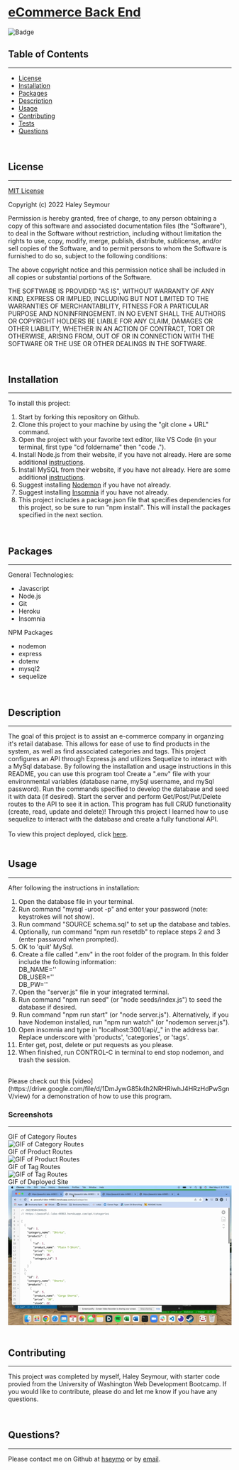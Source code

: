 # **[eCommerce Back End](https://peaceful-lake-44963.herokuapp.com/)**

![Badge](https://img.shields.io/badge/license-MIT-blue)

## Table of Contents
---
* [License](#license)
* [Installation](#installation)
* [Packages](#packages)
* [Description](#description)
* [Usage](#usage)
* [Contributing](#contributing)
* [Tests](#tests)
* [Questions](#questions)

<br>

## License 
---
[MIT License](./LICENSE) <br>

Copyright (c) 2022 Haley Seymour

Permission is hereby granted, free of charge, to any person obtaining a copy
of this software and associated documentation files (the "Software"), to deal
in the Software without restriction, including without limitation the rights
to use, copy, modify, merge, publish, distribute, sublicense, and/or sell
copies of the Software, and to permit persons to whom the Software is
furnished to do so, subject to the following conditions:

The above copyright notice and this permission notice shall be included in all
copies or substantial portions of the Software.

THE SOFTWARE IS PROVIDED "AS IS", WITHOUT WARRANTY OF ANY KIND, EXPRESS OR
IMPLIED, INCLUDING BUT NOT LIMITED TO THE WARRANTIES OF MERCHANTABILITY,
FITNESS FOR A PARTICULAR PURPOSE AND NONINFRINGEMENT. IN NO EVENT SHALL THE
AUTHORS OR COPYRIGHT HOLDERS BE LIABLE FOR ANY CLAIM, DAMAGES OR OTHER
LIABILITY, WHETHER IN AN ACTION OF CONTRACT, TORT OR OTHERWISE, ARISING FROM,
OUT OF OR IN CONNECTION WITH THE SOFTWARE OR THE USE OR OTHER DEALINGS IN THE
SOFTWARE.
 <br>

<br>

## Installation
---
To install this project: 
1. Start by forking this repository on Github. 
2. Clone this project to your machine by using the "git clone + URL" command. 
3. Open the project with your favorite text editor, like VS Code (in your terminal, first type "cd foldername" then "code ."). 
4. Install Node.js from their website, if you have not already. Here are some additional [instructions](https://coding-boot-camp.github.io/full-stack/nodejs/how-to-install-nodejs).
5. Install MySQL from their website, if you have not already. Here are some additional [instructions](https://coding-boot-camp.github.io/full-stack/mysql/mysql-installation-guide).
6. Suggest installing [Nodemon](https://www.npmjs.com/package/nodemon) if you have not already.
7. Suggest installing [Insomnia](https://insomnia.rest/download) if you have not already. 
8. This project includes a package.json file that specifies dependencies for this project, so be sure to run "npm install". This will install the packages specified in the next section. 

<br>

## Packages
---
General Technologies: 
- Javascript
- Node.js
- Git
- Heroku 
- Insomnia

NPM Packages
- nodemon 
- express
- dotenv
- mysql2
- sequelize 

<br>

## Description
---
The goal of this project is to assist an e-commerce company in organzing it's retail database. This allows for ease of use to find products in the system, as well as find associated categories and tags. This project configures an API through Express.js and utilizes Sequelize to interact with a MySql database. By following the installation and usage instructions in this README, you can use this program too! Create a ".env" file with your environmental variables (database name, mySql username, and mySql password). Run the commands specified to develop the database and seed it with data (if desired). Start the server and perform Get/Post/Put/Delete routes to the API to see it in action. This program has full CRUD functionality (create, read, update and delete)! Through this project I learned how to use sequelize to interact with the database and create a fully functional API. 
 <br><br>
To view this project deployed, click [here](https://peaceful-lake-44963.herokuapp.com/). <br><br>

## Usage 
---
After following the instructions in installation: 
1. Open the database file in your terminal. 
2. Run command "mysql -uroot -p" and enter your password (note: keystrokes will not show).
3. Run command "SOURCE schema.sql" to set up the database and tables.
4. Optionally, run command "npm run resetdb" to replace steps 2 and 3 (enter password when prompted).
5. OK to 'quit' MySql.
6. Create a file called ".env" in the root folder of the program. In this folder include the following information: <br>
DB_NAME='' <br>
DB_USER='' <br>
DB_PW='' <br>
7. Open the "server.js" file in your integrated terminal. 
8. Run command "npm run seed" (or "node seeds/index.js") to seed the database if desired.
9. Run command "npm run start" (or "node server.js"). Alternatively, if you have Nodemon installed, run "npm run watch" (or "nodemon server.js"). 
10. Open insomnia and type in "localhost:3001/api/_" in the address bar. Replace underscore with 'products', 'categories', or 'tags'.
11. Enter get, post, delete or put requests as you please. 
12. When finished, run CONTROL-C in terminal to end stop nodemon, and trash the session. 

<br>
Please check out this [video](https://drive.google.com/file/d/1DmJywG85k4h2NRHRiwhJ4HRzHdPwSgnV/view) for a demonstration of how to use this program. 

### **Screenshots**
--- 
GIF of Category Routes <br>
![GIF of Category Routes](./assets/screenshots/categoryroutes.gif)
<br>
GIF of Product Routes <br>
![GIF of Product Routes](./assets/screenshots/productroutes.gif)
<br>
GIF of Tag Routes <br>
![GIF of Tag Routes](./assets/screenshots/tagroutes.gif)
<br>
GIF of Deployed Site <br>
![gif of deployed site](./assets/screenshots/deployedHeroku.gif)
<br>
<br>

## Contributing 
---
This project was completed by myself, Haley Seymour, with starter code provied from the University of Washington Web Development Bootcamp. If you would like to contribute, please do and let me know if you have any questions.

<br>

## Questions?
---
Please contact me on Github at [hseymo](https://github.com/hseymo) or by [email](mailto:haleycseymour@comcast.net).